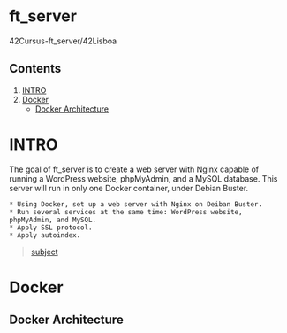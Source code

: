 # ft_server
  42Cursus-ft_server/42Lisboa

## Contents
1. [INTRO](https://github.com/mlanca-c/ft_server#INTRO)
2. [Docker](https://github.com/mlanca-c/ft_server#Docker)
    * [Docker Architecture](https://github.com/mlanca-c/ft_server#Docker-Architecture)
# INTRO
  The goal of ft_server is to create a web server with Nginx capable of running a WordPress website, phpMyAdmin, and a MySQL database. This server will run in only one Docker container, under Debian Buster.

    * Using Docker, set up a web server with Nginx on Deiban Buster.
    * Run several services at the same time: WordPress website, phpMyAdmin, and MySQL.
    * Apply SSL protocol.
    * Apply autoindex.

> [subject](subject.pdf)

# Docker
## Docker Architecture
